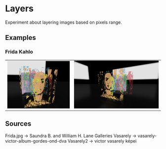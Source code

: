 # Layers

Experiment about layering images based on pixels range.

## Examples

### Frida Kahlo

<table>
  <tr>
    <td>
      <img src="./Examples/frida1.png" alt="frida1" />      
    </td>
    <td>      
      <img src="./Examples/frida2.png"  alt="frida2"/>
    </td>
  </tr>
</table>



## Sources
Frida.jpg -> Saundra B. and William H. Lane Galleries
Vasarely -> vasarely-victor-album-gordes-ond-dva
Vasarely2 -> victor vasarely képei
